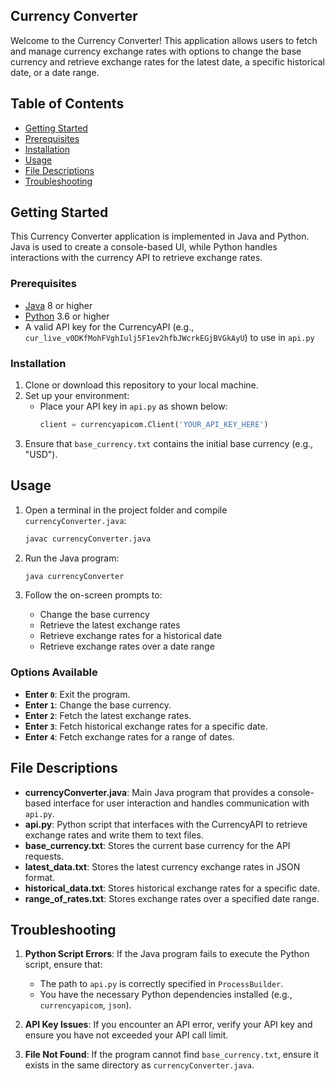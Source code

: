 ## Currency Converter

Welcome to the Currency Converter! This application allows users to fetch and manage currency exchange rates with options to change the base currency and retrieve exchange rates for the latest date, a specific historical date, or a date range.

## Table of Contents
- [Getting Started](#getting-started)
- [Prerequisites](#prerequisites)
- [Installation](#installation)
- [Usage](#usage)
- [File Descriptions](#file-descriptions)
- [Troubleshooting](#troubleshooting)

## Getting Started

This Currency Converter application is implemented in Java and Python. Java is used to create a console-based UI, while Python handles interactions with the currency API to retrieve exchange rates.

### Prerequisites

- [Java](https://www.oracle.com/java/technologies/javase-downloads.html) 8 or higher
- [Python](https://www.python.org/downloads/) 3.6 or higher
- A valid API key for the CurrencyAPI (e.g., `cur_live_v0DKfMohFVghIulj5F1ev2hfbJWcrkEGjBVGkAyU`) to use in `api.py`

### Installation

1. Clone or download this repository to your local machine.
2. Set up your environment:
    - Place your API key in `api.py` as shown below:
      ```python
      client = currencyapicom.Client('YOUR_API_KEY_HERE')
      ```
3. Ensure that `base_currency.txt` contains the initial base currency (e.g., "USD").

## Usage

1. Open a terminal in the project folder and compile `currencyConverter.java`:
    ```bash
    javac currencyConverter.java
    ```

2. Run the Java program:
    ```bash
    java currencyConverter
    ```

3. Follow the on-screen prompts to:
    - Change the base currency
    - Retrieve the latest exchange rates
    - Retrieve exchange rates for a historical date
    - Retrieve exchange rates over a date range

### Options Available

- **Enter `0`**: Exit the program.
- **Enter `1`**: Change the base currency.
- **Enter `2`**: Fetch the latest exchange rates.
- **Enter `3`**: Fetch historical exchange rates for a specific date.
- **Enter `4`**: Fetch exchange rates for a range of dates.

## File Descriptions

- **currencyConverter.java**: Main Java program that provides a console-based interface for user interaction and handles communication with `api.py`.
- **api.py**: Python script that interfaces with the CurrencyAPI to retrieve exchange rates and write them to text files.
- **base_currency.txt**: Stores the current base currency for the API requests.
- **latest_data.txt**: Stores the latest currency exchange rates in JSON format.
- **historical_data.txt**: Stores historical exchange rates for a specific date.
- **range_of_rates.txt**: Stores exchange rates over a specified date range.

## Troubleshooting

1. **Python Script Errors**: If the Java program fails to execute the Python script, ensure that:
    - The path to `api.py` is correctly specified in `ProcessBuilder`.
    - You have the necessary Python dependencies installed (e.g., `currencyapicom`, `json`).

2. **API Key Issues**: If you encounter an API error, verify your API key and ensure you have not exceeded your API call limit.

3. **File Not Found**: If the program cannot find `base_currency.txt`, ensure it exists in the same directory as `currencyConverter.java`.
